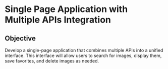 # Single Page Application with Multiple APIs Integration

## Objective

Develop a single-page application that combines multiple APIs into a unified interface. This interface will allow users to search for images, display them, save favorites, and delete images as needed.
